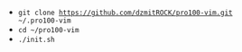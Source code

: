 * <code>git clone https://github.com/dzmitROCK/pro100-vim.git ~/.pro100-vim</code>
* <code>cd ~/pro100-vim</code>
* <code>./init.sh</code>  